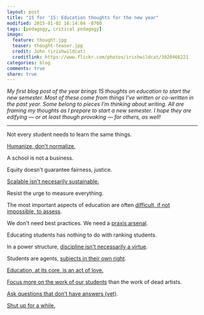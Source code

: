 ```yaml
---
layout: post
title: "15 for '15: Education thoughts for the new year"
modified: 2015-01-02 16:14:04 -0700
tags: [pedagogy, critical pedagogy]
image:
  feature: thought.jpg
  teaser: thought-teaser.jpg
  credit: John (irishwildcat)
  creditlink: https://www.flickr.com/photos/irishwildcat/3020466221
categories: blog
comments: true
share: true
---
```


*My first blog post of the year brings 15 thoughts on education to start the new semester. Most of these come from things I've written or co-written in the past year. Some belong to pieces I'm thinking about writing. All are framing my thoughts as I prepare to start a new semester. I hope they are edifying — or at least though provoking — for others, as well!*

<hr/>

Not every student needs to learn the same things.

[Humanize, don't normalize.](http://www.hybridpedagogy.com/journal/love-time-peer-review/)

A school is not a business.

Equity doesn't guarantee fairness, justice.

[Scalable isn't necesarily sustainable.](http://modernlearners.com/sustainable-pedagogy/)

Resist the urge to measure everything.

The most important aspects of education are often [difficult, if not impossible, to assess](http://www.hybridpedagogy.com/journal/open-letter-students/).

We don't need best practices. We need a [praxis arsenal](https://twitter.com/krisshaffer/status/434360551603314688).

Educating students has nothing to do with ranking students.

In a power structure, [discipline isn't necessarily a virtue](https://openlibrary.org/works/OL26841W/Discipline_and_Punish).

Students are agents, [subjects in their own right](http://kris.shaffermusic.com/2014/11/more-humanity-in-the-humanities/).

[Education, at its core, is an act of love.](http://www.hybridpedagogy.com/journal/love-time-peer-review/)

[Focus more on the work of our students](http://kris.shaffermusic.com/2014/11/more-humanity-in-the-humanities/) than the work of dead artists.

[Ask questions that don’t have answers (yet)](http://kris.shaffermusic.com/2014/09/starting-off-with-critical-pedagogy/).

[Shut up for a while.](http://kris.shaffermusic.com/2014/09/starting-off-with-critical-pedagogy/)